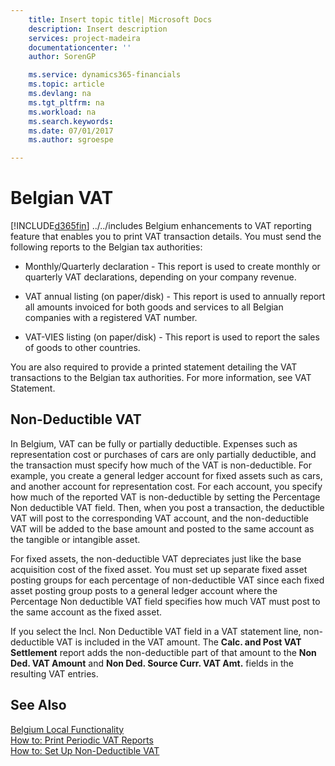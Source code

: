 ```yaml
---
    title: Insert topic title| Microsoft Docs
    description: Insert description
    services: project-madeira
    documentationcenter: ''
    author: SorenGP

    ms.service: dynamics365-financials
    ms.topic: article
    ms.devlang: na
    ms.tgt_pltfrm: na
    ms.workload: na
    ms.search.keywords:
    ms.date: 07/01/2017
    ms.author: sgroespe

---
```

# Belgian VAT
[!INCLUDE[d365fin](../../includes/d365fin_md.md)] ../../includes Belgium enhancements to VAT reporting feature that enables you to print VAT transaction details. You must send the following reports to the Belgian tax authorities:  
  
-   Monthly/Quarterly declaration - This report is used to create monthly or quarterly VAT declarations, depending on your company revenue.  
  
-   VAT annual listing (on paper/disk) - This report is used to annually report all amounts invoiced for both goods and services to all Belgian companies with a registered VAT number.  
  
-   VAT-VIES listing (on paper/disk) - This report is used to report the sales of goods to other countries.  
  
 You are also required to provide a printed statement detailing the VAT transactions to the Belgian tax authorities. For more information, see VAT Statement.  
  
## Non-Deductible VAT  
 In Belgium, VAT can be fully or partially deductible. Expenses such as representation cost or purchases of cars are only partially deductible, and the transaction must specify how much of the VAT is non-deductible. For example, you create a general ledger account for fixed assets such as cars, and another account for representation cost. For each account, you specify how much of the reported VAT is non-deductible by setting the Percentage Non deductible VAT field. Then, when you post a transaction, the deductible VAT will post to the corresponding VAT account, and the non-deductible VAT will be added to the base amount and posted to the same account as the tangible or intangible asset.  
  
 For fixed assets, the non-deductible VAT depreciates just like the base acquisition cost of the fixed asset. You must set up separate fixed asset posting groups for each percentage of non-deductible VAT since each fixed asset posting group posts to a general ledger account where the Percentage Non deductible VAT field specifies how much VAT must post to the same account as the fixed asset.  
  
 If you select the Incl. Non Deductible VAT field in a VAT statement line, non-deductible VAT is included in the VAT amount. The **Calc. and Post VAT Settlement** report adds the non-deductible part of that amount to the **Non Ded. VAT Amount** and **Non Ded. Source Curr. VAT Amt.** fields in the resulting VAT entries.  
  
## See Also  
 [Belgium Local Functionality](belgium-local-functionality.md)   
 [How to: Print Periodic VAT Reports](how-to-print-periodic-vat-reports.md)   
 [How to: Set Up Non-Deductible VAT](how-to-set-up-non-deductible-vat.md)